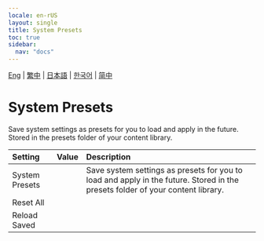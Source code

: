 ```yaml
---
locale: en-rUS
layout: single
title: System Presets
toc: true
sidebar:
  nav: "docs"
---
```

[Eng](/dancexr/menu/2025.4/scene/system_presets) | [繁中](/tw/dancexr/menu/2025.4/scene/system_presets) | [日本語](/jp/dancexr/menu/2025.4/scene/system_presets) | [한국어](/kr/dancexr/menu/2025.4/scene/system_presets) | [简中](/zh/dancexr/menu/2025.4/scene/system_presets)

# System Presets

Save system settings as presets for you to load and apply in the future. Stored in the presets folder of your content library.

| Setting | Value | Description |
| :--- | --- | :--- |
| System Presets || Save system settings as presets for you to load and apply in the future. Stored in the presets folder of your content library.
| Reset All || 
| Reload Saved || 
